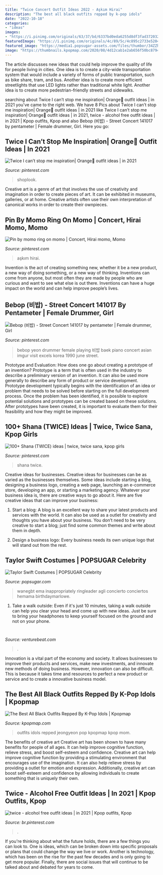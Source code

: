 ```yaml
---
title: "Twice Concert Outfit Ideas 2022 - Aşkım Hirai"
description: "The best all black outfits repped by k-pop idols"
date: "2022-10-18"
categories:
- "ideas"
images:
- "https://i.pinimg.com/originals/63/37/bd/6337bd0eda6255d8df3fad3720327e4e.jpg"
featuredImage: "https://i.pinimg.com/originals/4c/89/5c/4c895c2733e52045a9c331b07806adff.png"
featured_image: "https://media1.popsugar-assets.com/files/thumbor/34ZZhMXr1i1G3yE_xqBlc6Y-WFI/fit-in/1024x1024/filters:format_auto-!!-:strip_icc-!!-/2017/08/28/865/n/1922398/995bd8e559a47306b8ed24.42642709_edit_img_cover_file_43938222_1503701933/i/Taylor-Swift-Costumes.jpg"
image: "https://thumbnails.kpopmap.com/2020/08/4d12cab1e2ab656f50bc8794408ee0d2-780.jpg"
---
```



The article discusses new ideas that could help improve the quality of life for people living in cities. One idea is to create a city-wide transportation system that would include a variety of forms of public transportation, such as bike share, tram, and bus. Another idea is to create more efficient streetlights that use LED lights rather than traditional white light. Another idea is to create more pedestrian-friendly streets and sidewalks.

	

		
searching about Twice I can’t stop me inspiration| Orange🧡 outfit ideas | in 2021 you've came to the right web. We have 8 Pics about Twice I can’t stop me inspiration| Orange🧡 outfit ideas | in 2021 like Twice I can’t stop me inspiration| Orange🧡 outfit ideas | in 2021, twice - alcohol free outfit ideas | in 2021 | Kpop outfits, Kpop and also Bebop (비밥) - Street Concert 141017 by pentameter | Female drummer, Girl. Here you go:
		
    
## Twice I Can’t Stop Me Inspiration| Orange🧡 Outfit Ideas | In 2021

<img loading=lazy src="https://i.pinimg.com/originals/4c/89/5c/4c895c2733e52045a9c331b07806adff.png" onerror="this.onerror=null;this.src='https://tse4.mm.bing.net/th?id=OIP.outVMtGVLpHzeHqgG6cq2QHaLN&amp;pid=15.1';" alt="Twice I can’t stop me inspiration| Orange🧡 outfit ideas | in 2021">

_Source: pinterest.com_

>shoplook. 

	

Creative art is a genre of art that involves the use of creativity and imagination in order to create pieces of art. It can be exhibited in museums, galleries, or at home. Creative artists often use their own interpretation of canonical works in order to create their ownpieces.

    
## Pin By Momo Ring On Momo | Concert, Hirai Momo, Momo

<img loading=lazy src="https://i.pinimg.com/originals/63/37/bd/6337bd0eda6255d8df3fad3720327e4e.jpg" onerror="this.onerror=null;this.src='https://tse3.mm.bing.net/th?id=OIP.KYIR-FA5madORffqwAtvrwHaLI&amp;pid=15.1';" alt="Pin by momo ring on momo | Concert, Hirai momo, Momo">

_Source: pinterest.com_

>aşkım hirai. 

	

Invention is the act of creating something new, whether it be a new product, a new way of doing something, or a new way of thinking. Inventions can come from anyone, but most often they are made by people who are curious and want to see what else is out there. Inventions can have a huge impact on the world and can help improve people’s lives.

    
## Bebop (비밥) - Street Concert 141017 By Pentameter | Female Drummer, Girl

<img loading=lazy src="https://i.pinimg.com/originals/71/97/d3/7197d34498e0d8f8ff2e072a2fa7b3f1.jpg" onerror="this.onerror=null;this.src='https://tse2.mm.bing.net/th?id=OIP.rdTYrnbJtVOS6mz__O5NhQHaLI&amp;pid=15.1';" alt="Bebop (비밥) - Street Concert 141017 by pentameter | Female drummer, Girl">

_Source: pinterest.com_

>bebop yeon drummer female playing 비밥 baek piano concert asian imgur visit excels korea 1990 june street. 

	

Prototype and Evaluation: How does one go about creating a prototype of an invention?
Prototype is a term that is often used in the industry to describe a preliminary version of an invention. It can also be used more generally to describe any form of product or service development. Prototype development typically begins with the identification of an idea or problem that needs to be solved before starting on the full development process. Once the problem has been identified, it is possible to explore potential solutions and prototypes can be created based on these solutions. After prototypes have been created, it is important to evaluate them for their feasibility and how they might be improved.

    
## 100+ Shana (TWICE) Ideas | Twice, Twice Sana, Kpop Girls

<img loading=lazy src="https://i.pinimg.com/236x/b7/26/cc/b726cccd14c2f24aad1b2c441b24066f.jpg" onerror="this.onerror=null;this.src='https://tse1.mm.bing.net/th?id=OIP.2LclzOeLpkngwpAFS7KtLwAAAA&amp;pid=15.1';" alt="100+ Shana (TWICE) ideas | twice, twice sana, kpop girls">

_Source: pinterest.com_

>shana twice. 

	

Creative ideas for businesses.
Creative ideas for businesses can be as varied as the businesses themselves. Some ideas include starting a blog, designing a business logo, creating a web page, launching an e-commerce store, developing an app, or starting a marketing agency. Whatever your business idea is, there are creative ways to go about it. Here are five creative ideas that can improve your business:
1. Start a blog: A blog is an excellent way to share your latest products and services with the world. It can also be used as a outlet for creativity and thoughts you have about your business. You don’t need to be very creative to start a blog; just find some common themes and write about them in depth.

2. Design a business logo: Every business needs its own unique logo that will stand out from the rest.

    
## Taylor Swift Costumes | POPSUGAR Celebrity

<img loading=lazy src="https://media1.popsugar-assets.com/files/thumbor/34ZZhMXr1i1G3yE_xqBlc6Y-WFI/fit-in/1024x1024/filters:format_auto-!!-:strip_icc-!!-/2017/08/28/865/n/1922398/995bd8e559a47306b8ed24.42642709_edit_img_cover_file_43938222_1503701933/i/Taylor-Swift-Costumes.jpg" onerror="this.onerror=null;this.src='https://tse2.mm.bing.net/th?id=OIP.tlnx_WOoZOwS-xlNXq9pqwHaLH&amp;pid=15.1';" alt="Taylor Swift Costumes | POPSUGAR Celebrity">

_Source: popsugar.com_

>wanegbt ema inappropriately ringleader agli concierto conciertos hemama birthdaymarlowe. 

	

1. Take a walk outside: Even if it's just 10 minutes, taking a walk outside can help you clear your head and come up with new ideas. Just be sure to bring your headphones to keep yourself focused on the ground and not on your phone.

    
## 

<img loading=lazy src="https://venturebeat.com/wp-content/uploads/2019/10/microsoft-surface-duo-2.jpg?w=800" onerror="this.onerror=null;this.src='https://tse4.mm.bing.net/th?id=OIP.3vWBQOzt8zm9b3N63QU71QHaEK&amp;pid=15.1';" alt="">

_Source: venturebeat.com_

>. 

	

Innovation is a vital part of the economy and society. It allows businesses to improve their products and services, make new investments, and innovate new methods of doing business. However, innovation can also be difficult. This is because it takes time and resources to perfect a new product or service and to create a innovative business model.

    
## The Best All Black Outfits Repped By K-Pop Idols | Kpopmap

<img loading=lazy src="https://thumbnails.kpopmap.com/2020/08/4d12cab1e2ab656f50bc8794408ee0d2-780.jpg" onerror="this.onerror=null;this.src='https://tse3.mm.bing.net/th?id=OIP.UHsnw498qwRIoH9RscWKUAHaLH&amp;pid=15.1';" alt="The Best All Black Outfits Repped By K-Pop Idols | Kpopmap">

_Source: kpopmap.com_

>outfits idols repped jeongyeon pop kpopmap kpop mom. 

	

The benefits of creative art
Creative art has been shown to have many benefits for people of all ages. It can help improve cognitive function, relieve stress, and boost self-esteem and confidence.
Creative art can help improve cognitive function by providing a stimulating environment that encourages use of the imagination. It can also help relieve stress by providing a outlet for emotion and expression. Additionally, creative art can boost self-esteem and confidence by allowing individuals to create something that is uniquely their own.

    
## Twice - Alcohol Free Outfit Ideas | In 2021 | Kpop Outfits, Kpop

<img loading=lazy src="https://i.pinimg.com/736x/92/af/61/92af61e9052490bd9a1fdacee3f5fef0.jpg" onerror="this.onerror=null;this.src='https://tse2.mm.bing.net/th?id=OIP.2eM-OEtTA1fhVIpsyZ9-XAHaK8&amp;pid=15.1';" alt="twice - alcohol free outfit ideas | in 2021 | Kpop outfits, Kpop">

_Source: br.pinterest.com_

>. 

	

If you're thinking about what the future holds, there are a few things you can look to. One is ideas, which can be broken down into specific proposals or plans that could change the way we live or work. Another is technology, which has been on the rise for the past few decades and is only going to get more popular. Finally, there are social issues that will continue to be talked about and debated for years to come.

